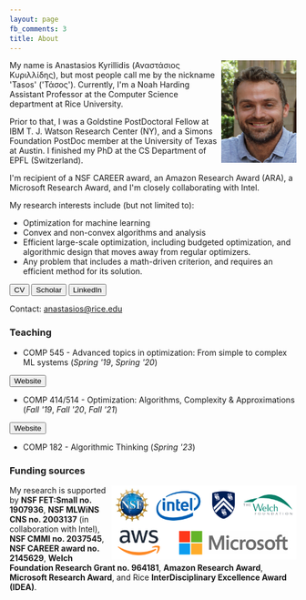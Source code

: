```yaml
---
layout: page
fb_comments: 3
title: About
---
```


<img src="/public/me2.png" width="132" height="180" align="right">

My name is Anastasios Kyrillidis (Αναστάσιος Κυριλλίδης), but most people call me by the nickname 'Tasos' ('Τάσος'). 
Currently, I'm a Noah Harding Assistant Professor at the Computer Science department at Rice University. 

Prior to that, I was a Goldstine
PostDoctoral Fellow at IBM T. J. Watson Research Center (NY), and a Simons Foundation PostDoc member at the University of Texas at Austin. 
I finished my PhD at the CS Department of EPFL (Switzerland).

I'm recipient of a NSF CAREER award, an Amazon Research Award (ARA), a Microsoft Research Award, and I'm closely collaborating with Intel.

My research interests include (but not limited to):
* Optimization for machine learning
* Convex and non-convex algorithms and analysis
* Efficient large-scale optimization, including budgeted optimization, and algorithmic design that moves away from regular optimizers.
* Any problem that includes a math-driven criterion, and requires an efficient method for its solution.

<button id="b_CV"> CV </button>
<button id="b_scholar"> Scholar </button>
<button id="b_LinkedIn"> LinkedIn </button>

Contact: anastasios@rice.edu

### **Teaching**

* COMP 545 - Advanced topics in optimization: From simple to complex ML systems (*Spring '19*, *Spring '20*)

<button id="COMP545"> Website </button>

* COMP 414/514 - Optimization: Algorithms, Complexity & Approximations (*Fall '19*, *Fall '20*, *Fall '21*)

<button id="COMP414"> Website </button>

* COMP 182 - Algorithmic Thinking (*Spring '23*)

### **Funding sources**

<img src="/public/logos2.png" width="325" height="130" align="right">

My research is supported by **NSF FET:Small no. 1907936**, **NSF MLWiNS CNS no. 2003137** (in collaboration with Intel), **NSF CMMI no. 2037545**, **NSF CAREER award no. 2145629**, **Welch Foundation Research Grant no. 964181**, **Amazon Research Award**, **Microsoft Research Award**, and Rice **InterDisciplinary Excellence Award (IDEA)**.
